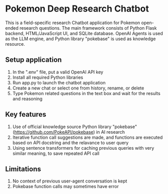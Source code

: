 # Pokemon Deep Research Chatbot

This is a field-specific research Chatbot application for Pokemon open-ended research questions. The main framework consists of Python Flask backend, HTML/JavaScript UI, and SQLite database. OpenAI Agents is used as the LLM engine, and Python library "pokebase" is used as knowledge resource.

## Setup application
1. In the ".env" file, put a valid OpenAI API key
2. Install all required Python libraries
3. Run app.py to launch the chatbot application
4. Create a new chat or select one from history, rename, or delete
5. Type Pokemon related questions in the text box and wait for the results and reasoning

## Key features
1. Use of official knowledge source Python library "pokebase" (https://github.com/PokeAPI/pokebase) in AI research
2. Iterative function call suggestions are made, and functions are executed based on API docstring and the relavance to user query
3. Using sentence transformers for caching previous queries with very similar meaning, to save repeated API call

## Limitations
1. No context of previous user-agent conversation is kept
2. Pokebase function calls may sometimes have error
